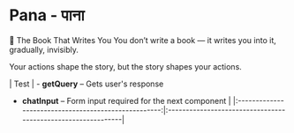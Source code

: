 # Pana - पाना

📜 The Book That Writes You
You don’t write a book — it writes you into it, gradually, invisibly.

Your actions shape the story, but the story shapes your actions.

| Test | - **getQuery** – Gets user's response <br />
- **chatInput** – Form input required for the next component |
|:----------------------------------------------------:|:-------------------------------------------------------------|
